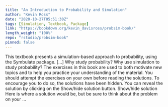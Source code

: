 ```yaml
---
title: "An Introduction to Probability and Simulation"
author: "Kevin Ross"
date: "2020-10-27T05:51:30Z"
tags: [Simulation, Textbook, Package]
link: "https://bookdown.org/kevin_davisross/probsim-book/"
length_weight: "100%"
repo: "rstudio/probsim-book"
pinned: false
---
```


This textbook presents a simulation-based approach to probability, using the Symbulate package. [...] Why study probability? Why use simulation to study probability? The exercises in this book are used to both motivate new topics and to help you practice your understanding of the material. You should attempt the exercises on your own before reading the solutions. To encourage you to do so, the solutions have been hidden. You can reveal the solution by clicking on the Show/hide solution button. Show/hide solution Here is where a solution would be, but be sure to think about the problem on your  ...
